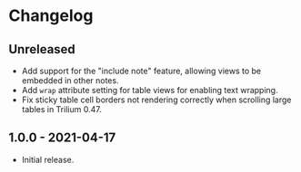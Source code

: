 # Changelog

## Unreleased

- Add support for the "include note" feature, allowing views to be embedded in other notes.
- Add `wrap` attribute setting for table views for enabling text wrapping.
- Fix sticky table cell borders not rendering correctly when scrolling large tables in Trilium 0.47.

## 1.0.0 - 2021-04-17

- Initial release.
